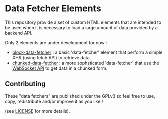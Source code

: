 # Data Fetcher Elements

This repository provide a set of custom HTML elements that are intended
to be used when it is necessary to load a large amount of data provided
by a backend API.

Only 2 elements are under development for now :
- [block-data-fetcher](./elements/block-data-fetcher.js) : a basic 'data-fetcher' element
  that perform a simple XHR (using fetch API) to retrieve data.
- [chunked-data-fetcher](./elements/chunked-data-fetcher.js) : a more sophsticated 'data-fetcher'
  that use the [WebSocket API](https://developer.mozilla.org/en-US/docs/Web/API/WebSockets_API)
  to get data in a chunked form.


## Contributing

These "data fetchers" are published under the GPLv3 so feel free to use, copy,
redistribute and/or improve it as you like !

(see [LICENSE](./LICENSE) for more details).
